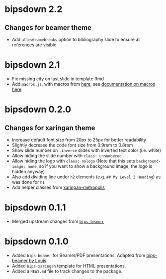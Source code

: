 # bipsdown 2.2

## Changes for beamer theme

- Add `allowframebreaks` option to bibliography slide to ensure all references are visible.


# bipsdown 2.1

- Fix missing city on last slide in template Rmd
- Add `macros.js`, with macros from [here](https://gist.github.com/albertotb/a47025149ed550a3a3c3525b2da37ee2), see [documentation on macros here](https://bookdown.org/yihui/rmarkdown/some-tips.html#macros).

# bipsdown 0.2.0

## Changes for xaringan theme

- Increase default font size from 20px to 25px for better readability
- Slightly decrease the code font size from 0.9rem to 0.8rem
- Show slide number on `.inverse` slides with inverted text color (i.e. white)
- Allow hiding the slide number with `class: unnumbered`
- Allow hiding the logo with `class: nologo` (Note that this sets `background-image: none`, so if you want to show a background image, the logo is hidden anyway)
- Also add dividing line under `h2` elements (e.g. `## My Level 2 Heading`) as was done for `h1`
- Add helper classes from [xaringan-metropolis](https://github.com/pat-s/xaringan-metropolis/blob/master/mtheme.css)

# bipsdown 0.1.1

* Merged upstream changes from [`bips-beamer`](https://github.com/bips-hb/bips-beamer/commit/d9ddcc3da2016449d902cd2f26a7288a3f0eed94)

# bipsdown 0.1.0

* Added `bips-beamer` for Beamer/PDF presentations. Adapted from [bips-beamer by Louis](https://github.com/bips-hb/bips-beamer).
* Added `bips-xaringan` template for HTML presentations.
* Added a `NEWS.md` file to track changes to the package.
